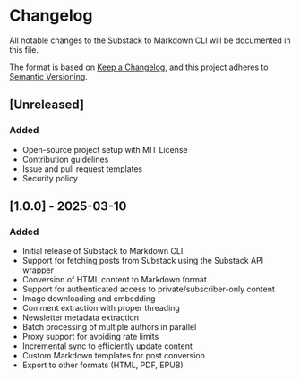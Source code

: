 # Changelog

All notable changes to the Substack to Markdown CLI will be documented in this file.

The format is based on [Keep a Changelog](https://keepachangelog.com/en/1.0.0/),
and this project adheres to [Semantic Versioning](https://semver.org/spec/v2.0.0.html).

## [Unreleased]

### Added
- Open-source project setup with MIT License
- Contribution guidelines
- Issue and pull request templates
- Security policy

## [1.0.0] - 2025-03-10

### Added
- Initial release of Substack to Markdown CLI
- Support for fetching posts from Substack using the Substack API wrapper
- Conversion of HTML content to Markdown format
- Support for authenticated access to private/subscriber-only content
- Image downloading and embedding
- Comment extraction with proper threading
- Newsletter metadata extraction
- Batch processing of multiple authors in parallel
- Proxy support for avoiding rate limits
- Incremental sync to efficiently update content
- Custom Markdown templates for post conversion
- Export to other formats (HTML, PDF, EPUB)
